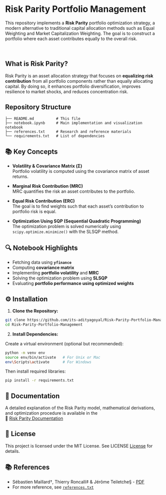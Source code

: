 # Risk Parity Portfolio Management

This repository implements a **Risk Parity** portfolio optimization strategy, a modern alternative to traditional capital allocation methods such as Equal Weighting and Market Capitalization Weighting. The goal is to construct a portfolio where each asset contributes equally to the overall risk.

<br>

## What is Risk Parity?

Risk Parity is an asset allocation strategy that focuses on **equalizing risk contribution** from all portfolio components rather than equally allocating capital. By doing so, it enhances portfolio diversification, improves resilience to market shocks, and reduces concentration risk.

  
## Repository Structure
```
├── README.md          # This file  
├── notebook.ipynb     # Main implementation and visualization notebook  
├── references.txt     # Research and reference materials  
└── requirements.txt   # List of dependencies  
```

## 📚 Key Concepts

- **Volatility & Covariance Matrix (Σ)**  
  Portfolio volatility is computed using the covariance matrix of asset returns.

- **Marginal Risk Contribution (MRC)**  
  MRC quantifies the risk an asset contributes to the portfolio.

- **Equal Risk Contribution (ERC)**  
  The goal is to find weights such that each asset’s contribution to portfolio risk is equal.

- **Optimization Using SQP (Sequential Quadratic Programming)**  
  The optimization problem is solved numerically using `scipy.optimize.minimize()` with the SLSQP method.


## 🔍 Notebook Highlights

- Fetching data using **`yfinance`**
- Computing **covariance matrix**
- Implementing **portfolio volatility** and **MRC**
- Solving the optimization problem using **SLSQP**
- Evaluating **portfolio performance using optimized weights**


## ⚙️ Installation

1. **Clone the Repository:**

```bash
git clone https://github.com/its-adityagoyal/Risk-Parity-Portfolio-Management.git
cd Risk-Parity-Portfolio-Management
```

2. **Install Dependencies:**

Create a virtual environment (optional but recommended):

```bash
python -m venv env
source env/bin/activate   # For Unix or Mac
env\Scripts\activate      # For Windows
```
Then install required libraries:
```bash
pip install -r requirements.txt
```


## 📄 Documentation

A detailed explanation of the Risk Parity model, mathematical derivations, and optimization procedure is available in the  
📘 [Risk Parity Documentation](https://drive.google.com/file/d/1U7nw1OHHZfnf79bMrZwiAS3MsQu_GAbr/view?usp=drive_link)


## 🪪 License

This project is licensed under the MIT License. See LICENSE [License](./LICENSE) for details.  


## 📚 References

- Sébastien Maillard†, Thierry Roncalli‡ & Jérôme Teiletche§ - [PDF](https://papers.ssrn.com/sol3/papers.cfm?abstract_id=1613022)  
- For more reference, see [`references.txt`](./references.txt)


